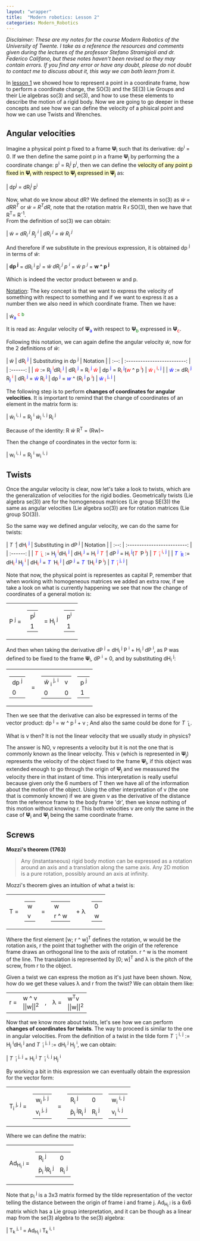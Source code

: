 ```yaml
---
layout: "wrapper"
title:  "Modern robotics: Lesson 2"
categories: Modern_Robotics
---
```


*Disclaimer: These are my notes for the course Modern Robotics of the University of Twente. I take as a reference the resources and comments given during the lectures of the professor Stefano Stramigioli and dr. Federico Califano, but these notes haven't been revised so they may contain errors. If you find any error or have any doubt, please do not doubt to contact me to discuss about it, this way we can both learn from it.*

In [lesson 1](/angel_blog/modern_robotics/2020/06/14/lesson1.html) we showed how to represent a point in a coordinate frame, how to perform a coordinate change, the SO(3) and the SE(3) Lie Groups and their Lie algebras so(3) and se(3), and how to use these elements to describe the motion of a rigid body. Now we are going to go deeper in these concepts and see how we can define the velocity of a phisical point and how we can use Twists and Wrenches.

## Angular velocities
Imagine a physical point p fixed to a frame 𝚿<sub>i</sub> such that its derivative: dp<sup>i</sup> = 0. If we then define the same point p in a frame 𝚿<sub>j</sub> by performing the a coordinate change: p<sup>i</sup> = R<sub>i</sub><sup>j</sup> p<sup>i</sup>, then we can define the <mark style="background-color: #ffffcc">velocity of any point p fixed in 𝚿<sub>i</sub> with respect to 𝚿<sub>j</sub> expressed in 𝚿<sub>j</sub></mark> as:

| dp<sup>j</sup> = dR<sub>i</sub><sup>j</sup> p<sup>i</sup>

Now, what do we know about dR? We defined the elements in so(3) as *w̃ = dRR<sup>T</sup>* or *w̃ = R<sup>T</sup>dR*, note that the rotation matrix R 𝜖 SO(3), then we have that R<sup>T</sup>= R<sup>-1</sup>.  
From the definition of so(3) we can obtain: 

| *w̃ = dR<sub>i</sub> <sup>j</sup> R<sub>j</sub> <sup>i</sup>*
| *dR<sub>i</sub> <sup>j</sup> = w̃ R<sub>i</sub> <sup>j</sup>*

And therefore if we substitute in the previous expression, it is obtained dp <sup>j</sup> in terms of *w̃*:

| **dp <sup>j</sup>** = dR<sub>i</sub> <sup>j</sup> p<sup>i</sup> = *w̃ dR<sub>i</sub> <sup>j</sup> p <sup>i</sup>* = *w̃ p <sup>j</sup>* = **w ^ p <sup>j</sup>**

Which is indeed the vector product between w and p. 
<!--- Geometricaly it makes sense, if w is the rotation axis and ---> 

<u>Notation</u>: The key concept is that we want to express the velocity of something with respect to something and if we want to express it as a number then we also need in which coordinate frame. Then we have:

| *w̃*<sub style="color:blue">a</sub> <sup style="color:red">c</sup> <sup style="color:green">b</sup> 

It is read as: Angular velocity of 𝚿<sub style="color:blue">a</sub> with respect to 𝚿<sub style="color:green">b</sub> expressed in 𝚿<sub style="color:red">c</sub>.

Following this notation, we can again define the angular velocity *w̃*, now for the 2 definitions of *w̃*:

| *w̃* | dR<sub style="color:red">i</sub> <sup style="color:blue">j</sup> | Substituting in dp <sup>j</sup> | Notation |
| :--: | :-------------------------: |  | :------: |
| <i style="color:red">w̃</i> :=  R<sub style="color:blue">j</sub> <sup style="color:red">i</sup>dR<sub style="color:red">i</sub> <sup style="color:blue">j</sup> | dR<sub style="color:red">i</sub> <sup style="color:blue">j</sup> = R<sub style="color:red">i</sub> <sup style="color:blue">j</sup> <i style="color:red">w̃</i> | dp <sup style="color:blue">j</sup> = R<sub style="color:red">i</sub> <sup style="color:blue">j</sup>(<i style="color:red">w</i> ^ p <sup style="color:red">i</sup>) | <i style="color:red">w̃</i> <sub style="color:red">i</sub> <sup style="color:red">i</sup><sup>,</sup> <sup style="color:blue">j</sup> |
| <i style="color:blue">w̃</i> := dR<sub style="color:red">i</sub> <sup style="color:blue">j</sup> R<sub style="color:blue">j</sub> <sup style="color:red">i</sup> | dR<sub style="color:red">i</sub> <sup style="color:blue">j</sup> = <i style="color:blue">w̃</i> R<sub style="color:red">i</sub> <sup style="color:blue">j</sup> | dp <sup style="color:blue">j</sup> = <i style="color:blue">w</i> ^ (R<sub style="color:red">i</sub> <sup style="color:blue">j</sup> p <sup style="color:red">i</sup>) | <i style="color:blue">w̃</i> <sub style="color:red">i</sub> <sup style="color:blue">j</sup><sup>,</sup> <sup style="color:blue">j</sup> |

The following step is to perform **changes of coordinates for angular velocities**. It is important to remind that the change of coordinates of an element in the matrix form is:

| *w̃*<sub>i</sub> <sup>i</sup><sup>,</sup> <sup>j</sup> = R<sub>j</sub> <sup>i</sup> *w̃*<sub>i</sub> <sup>i</sup><sup>,</sup> <sup>j</sup> R<sub>i</sub> <sup>j</sup>

Because of the identity: R *w̃* R<sup>T</sup> = (Rw)~

Then the change of coordinates in the vector form is:

| w<sub>i</sub> <sup>i</sup><sup>,</sup> <sup>j</sup> = R<sub>j</sub> <sup>i</sup> w<sub>i</sub> <sup>i</sup><sup>,</sup> <sup>j</sup>

## Twists
Once the angular velocity is clear, now let's take a look to twists, which are the generalization of velocities for the rigid bodies. Geometrically twists (Lie algebra se(3)) are for the homogeneous matrices (Lie group SE(3)) the same as angular velocities (Lie algebra so(3)) are for rotation matrices (Lie group SO(3)). 



So the same way we defined angular velocity, we can do the same for twists:

| <i>T ̃ </i> | dH<sub style="color:red">i</sub> <sup style="color:blue">j</sup> | Substituting in dP <sup>j</sup> | Notation |
| :--: | :-------------------------: |  | :------: |
| <i style="color:red">T ̃ </i><sub style="color:red">L</sub> :=  H<sub style="color:blue">j</sub> <sup style="color:red">i</sup>dH<sub style="color:red">i</sub> <sup style="color:blue">j</sup> | dH<sub style="color:red">i</sub> <sup style="color:blue">j</sup> = H<sub style="color:red">i</sub> <sup style="color:blue">j</sup> <i style="color:red"><i>T ̃ </i></i> | dP <sup style="color:blue">j</sup> = H<sub style="color:red">i</sub> <sup style="color:blue">j</sup>(<i style="color:red"><i>T ̃ </i></i> P <sup style="color:red">i</sup>) | <i style="color:red"><i>T ̃ </i></i> <sub style="color:red">i</sub> <sup style="color:red">i</sup><sup>,</sup> <sup style="color:blue">j</sup> |
| <i style="color:blue">T ̃ </i><sub style="color:blue">R</sub> := dH<sub style="color:red">i</sub> <sup style="color:blue">j</sup> H<sub style="color:blue">j</sub> <sup style="color:red">i</sup> | dH<sub style="color:red">i</sub> <sup style="color:blue">j</sup> = <i style="color:blue"><i>T ̃ </i></i> H<sub style="color:red">i</sub> <sup style="color:blue">j</sup> | dP <sup style="color:blue">j</sup> = <i style="color:blue"><i>T ̃ </i></i> (H<sub style="color:red">i</sub> <sup style="color:blue">j</sup> P <sup style="color:red">i</sup>) | <i style="color:blue"><i>T ̃ </i></i> <sub style="color:red">i</sub> <sup style="color:blue">j</sup><sup>,</sup> <sup style="color:blue">j</sup> |

Note that now, the physical point is representes as capital P, remember that when working with homogeneous matrices we added an extra row, if we take a look on what is currently happening we see that now the change of coordinates of a general motion is:

<table class="inline">
<td>
P <sup>j</sup> = 
</td>
<td>
     <table class="matrix">
          <tr>
               <td>p<sup>j</sup> </td>
          </tr>
          <tr>
               <td>1</td>
          </tr>
     </table>
</td>
<td>
 = H<sub>i</sub> <sup>j</sup>
</td>
<td>
     <table class="matrix">
          <tr>
               <td>p<sup>i</sup> </td>
          </tr>
          <tr>
               <td>1</td>
          </tr>
     </table>
</td>
</table>

And then when taking the derivative dP <sup>j</sup> = dH<sub>i</sub> <sup>j</sup> P <sup>i</sup>  + H<sub>i</sub> <sup>j</sup> dP <sup>i</sup>, as P was defined to be fixed to the frame 𝚿<sub>i</sub>, dP <sup>i</sup> = 0, and by substituting dH<sub>i</sub> <sup>j</sup>:

<table class="inline">
<td>
     <table class="matrix">
          <tr>
               <td>dp <sup>j</sup> </td>
          </tr>
          <tr>
               <td>0</td>
          </tr>
     </table>
</td>
<td>
 = 
</td>
<td>
     <table class="matrix">
          <tr>
               <td><i>w̃</i> <sub>i</sub> <sup>j</sup><sup>,</sup> <sup>i</sup></td>
               <td>v</td>
          </tr>
          <tr>
               <td>0</td>
               <td>0</td>
          </tr>
     </table>
</td>
<td>
     <table class="matrix">
          <tr>
               <td>p <sup>j</sup> </td>
          </tr>
          <tr>
               <td>1</td>
          </tr>
     </table>
</td>
</table>

Then we see that the derivative can also be expressed in terms of the vector product: dp <sup>j</sup> = w ^ p <sup>j</sup> + v ; And also the same could be done for <i>T ̃ </i><sub>L</sub>.

What is v then? It is not the linear velocity that we usually study in physics?

The answer is NO, v represents a velocity but it is not the one that is commonly known as the linear velocity. This v (which is represented in 𝚿<sub>j</sub>) represents the velocity of the object fixed to the frame 𝚿<sub>i</sub>, if this object was extended enough to go through the origin of 𝚿<sub>j</sub> and we meassured the velocity there in that instant of time. This interpretation is really useful because given only the 6 numbers of T then we have all of the information about the motion of the object. Using the other interpretation of v (the one that is commonly known) if we are given v as the derivative of the distance from the reference frame to the body frame 'dr', then we know nothing of this motion without knowing r. This both velocities v are only the same in the case of 𝚿<sub>i</sub> and 𝚿<sub>j</sub> being the same coordinate frame.

## Screws
**Mozzi's theorem (1763)**
> Any (instantaneous) rigid body motion can be expressed as a rotation around an axis and a translation along the same axis.
> Any 2D motion is a pure rotation, possibly around an axis at infinity. 

Mozzi's theorem gives an intuition of what a twist is:

<table class="inline">
<td>
T = 
</td>
<td>
     <table class="matrix">
          <tr>
               <td>w</td>
          </tr>
          <tr>
               <td>v</td>
          </tr>
     </table>
</td>
<td>
 = 
</td>
<td>
     <table class="matrix">
          <tr>
               <td>w</td>
          </tr>
          <tr>
               <td>r ^ w</td>
          </tr>
     </table>
</td>
<td>
 + λ
</td>
<td>
     <table class="matrix">
          <tr>
               <td>0</td>
          </tr>
          <tr>
               <td>w</td>
          </tr>
     </table>
</td>
</table>

Where the first element [w; r ^ w]<sup>T</sup> defines the rotation, w would be the rotation axis, r the point that toghether with the origin of the reference frame draws an orthogonal line to the axis of rotation. r ^ w is the moment of the line. The translation is represented by  [0; w]<sup>T</sup> and λ is the pitch of the screw, from r to the object.

Given a twist we can express the motion as it's just have been shown. Now, how do we get these values λ and r from the twist? We can obtain them like:

<table class="inline">
<td>
r = 
</td>
<td>
<div class="n">w ^ v</div><div class="d">||w||<sup>2</sup></div>
</td>
<td>
, 
</td>
<td>
λ = 
</td>
<td>
<div class="n">w<sup>T</sup>v</div><div class="d">||w||<sup>2</sup></div>
</td>
</table>

Now that we know more about twists, let's see how we can perform **changes of coordinates for twists**. The way to proceed is similar to the one in angular velocities. From the definition of a twist in the tilde form <i>T ̃ </i><sub>i</sub> <sup>i</sup><sup>,</sup> <sup>j</sup> :=  H<sub>j</sub> <sup>i</sup>dH<sub>i</sub> <sup>j</sup> and <i>T ̃ </i><sub>i</sub> <sup>j</sup><sup>,</sup> <sup>j</sup> :=  dH<sub>i</sub> <sup>j</sup> H<sub>j</sub> <sup>i</sup>, we can obtain:

| <i>T ̃ </i><sub>i</sub> <sup>j</sup><sup>,</sup> <sup>j</sup> =  H<sub>i</sub> <sup>j</sup> <i>T ̃ </i><sub>i</sub> <sup>i</sup><sup>,</sup> <sup>j</sup> H<sub>j</sub> <sup>i</sup>

By working a bit in this expression we can eventually obtain the expression for the vector form:

<table class="inline">
<td>
T<sub>i</sub> <sup>j</sup><sup>,</sup> <sup>j</sup> = 
</td>
<td>
     <table class="matrix">
          <tr>
               <td>w<sub>i</sub> <sup>j</sup><sup>,</sup> <sup>j</sup></td>
          </tr>
          <tr>
               <td>v<sub>i</sub> <sup>j</sup><sup>,</sup> <sup>j</sup></td>
          </tr>
     </table>
</td>
<td>
 = 
</td>
<td>
     <table class="matrix">
          <tr>
               <td>R<sub>i</sub> <sup>j</sup></td>
               <td>0</td>
          </tr>
          <tr>
               <td> ̃p<sub>i</sub> <sup>j</sup>R<sub>i</sub> <sup>j</sup></td>
               <td>  R<sub>i</sub> <sup>j</sup></td>
          </tr>
     </table>
</td>
<td>
     <table class="matrix">
          <tr>
               <td>w<sub>i</sub> <sup>i</sup><sup>,</sup> <sup>j</sup></td>
          </tr>
          <tr>
               <td>v<sub>i</sub> <sup>i</sup><sup>,</sup> <sup>j</sup></td>
          </tr>
     </table>
</td>
</table>

Where we can define the matrix:

<table class="inline">
<td>
Ad<sub>H<sub>i</sub> <sup>j</sup></sub> = 
</td>
<td>
     <table class="matrix">
          <tr>
               <td>R<sub>i</sub> <sup>j</sup></td>
               <td>0</td>
          </tr>
          <tr>
               <td> ̃p<sub>i</sub> <sup>j</sup>R<sub>i</sub> <sup>j</sup></td>
               <td>  R<sub>i</sub> <sup>j</sup></td>
          </tr>
     </table>
</td>
</table>

Note that p<sub>i</sub> <sup>j</sup> is a 3x3 matrix formed by the tilde representation of the vector telling the distance between the origin of frame i and frame j. Ad<sub>H<sub>i</sub> <sup>j</sup></sub> is a 6x6 matrix which has a Lie group interpretation, and it can be though as a linear map from the se(3) algebra to the se(3) algebra:

| T<sub>k</sub> <sup>j</sup><sup>,</sup> <sup>l</sup> = Ad<sub>H<sub>i</sub> <sup>j</sup></sub> T<sub>k</sub> <sup>i</sup><sup>,</sup> <sup>l</sup>


